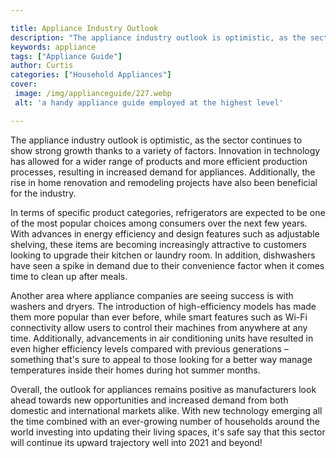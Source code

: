 ```yaml
---

title: Appliance Industry Outlook
description: "The appliance industry outlook is optimistic, as the sector continues to show strong growth thanks to a variety of factors. Innova...get more info"
keywords: appliance
tags: ["Appliance Guide"]
author: Curtis
categories: ["Household Appliances"]
cover: 
 image: /img/applianceguide/227.webp
 alt: 'a handy appliance guide employed at the highest level'

---
```


The appliance industry outlook is optimistic, as the sector continues to show strong growth thanks to a variety of factors. Innovation in technology has allowed for a wider range of products and more efficient production processes, resulting in increased demand for appliances. Additionally, the rise in home renovation and remodeling projects have also been beneficial for the industry.

In terms of specific product categories, refrigerators are expected to be one of the most popular choices among consumers over the next few years. With advances in energy efficiency and design features such as adjustable shelving, these items are becoming increasingly attractive to customers looking to upgrade their kitchen or laundry room. In addition, dishwashers have seen a spike in demand due to their convenience factor when it comes time to clean up after meals.

Another area where appliance companies are seeing success is with washers and dryers. The introduction of high-efficiency models has made them more popular than ever before, while smart features such as Wi-Fi connectivity allow users to control their machines from anywhere at any time. Additionally, advancements in air conditioning units have resulted in even higher efficiency levels compared with previous generations – something that's sure to appeal to those looking for a better way manage temperatures inside their homes during hot summer months. 

Overall, the outlook for appliances remains positive as manufacturers look ahead towards new opportunities and increased demand from both domestic and international markets alike. With new technology emerging all the time combined with an ever-growing number of households around the world investing into updating their living spaces, it's safe say that this sector will continue its upward trajectory well into 2021 and beyond!
